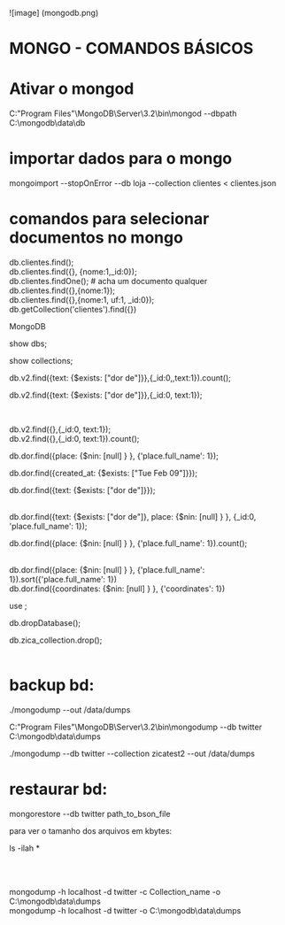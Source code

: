 ![image] (mongodb.png)

# MONGO - COMANDOS BÁSICOS 


# Ativar o mongod
C:\"Program Files"\MongoDB\Server\3.2\bin\mongod --dbpath C:\mongodb\data\db

# importar dados para o mongo
mongoimport --stopOnError --db loja --collection clientes < clientes.json

# comandos para selecionar documentos no mongo
db.clientes.find(); <br />
db.clientes.find({}, {nome:1,_id:0}); <br />
db.clientes.findOne();    # acha um documento qualquer <br />
db.clientes.find({},{nome:1}); <br />
db.clientes.find({},{nome:1, uf:1, _id:0}); <br />
db.getCollection('clientes').find({}) <br />



MongoDB <br />

show dbs; <br />

show collections; <br />

db.v2.find({text: {$exists: ["dor de"]}},{_id:0,,text:1}).count(); <br />

db.v2.find({text: {$exists: ["dor de"]}},{_id:0, text:1}); <br />

<br />

db.v2.find({},{_id:0, text:1}); <br />
db.v2.find({},{_id:0, text:1}).count(); <br />


db.dor.find({place: {$nin: [null] } }, {'place.full_name': 1}); <br />


db.dor.find({created_at: {$exists: ["Tue Feb 09"]}}); <br />

db.dor.find({text: {$exists: ["dor de"]}}); <br /> <br />


db.dor.find({text: {$exists: ["dor de"]}, place: {$nin: [null] } }, {_id:0, 'place.full_name': 1}); <br />

db.dor.find({place: {$nin: [null] } }, {'place.full_name': 1}).count(); <br /> <br />

 db.dor.find({place: {$nin: [null] } }, {'place.full_name': 1}).sort({'place.full_name': 1}) <br />
 db.dor.find({coordinates: {$nin: [null] } }, {'coordinates': 1}) <br />

use <database>; <br />

db.dropDatabase(); <br />

db.zica_collection.drop(); <br /> <br />


# backup bd: <br />
./mongodump --out /data/dumps <br />


C:\"Program Files"\MongoDB\Server\3.2\bin\mongodump --db twitter C:\mongodb\data\dumps <br />

./mongodump --db twitter --collection zicatest2   --out /data/dumps <br />


# restaurar bd: <br />

mongorestore --db twitter path_to_bson_file <br />

para ver o tamanho dos arquivos em kbytes: <br />

ls -ilah * <br />

<br /><br />

mongodump -h localhost -d twitter -c Collection_name -o C:\mongodb\data\dumps <br />
mongodump -h localhost -d twitter -o C:\mongodb\data\dumps <br />
